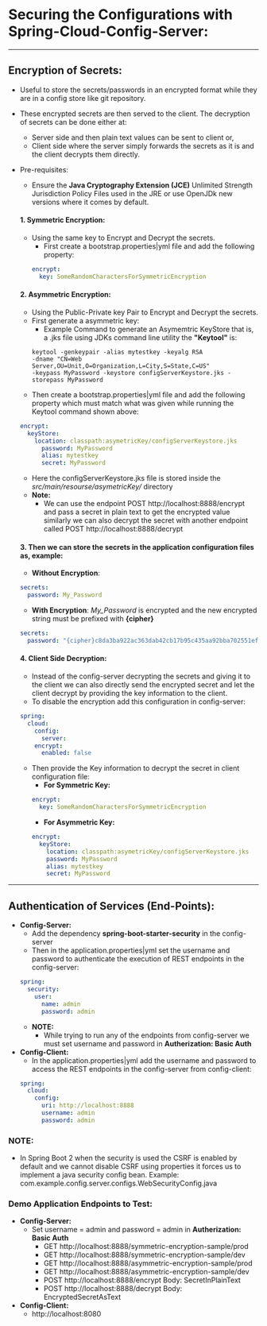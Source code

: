 # Securing the Configurations with Spring-Cloud-Config-Server:
---

## Encryption of Secrets:
- Useful to store the secrets/passwords in an encrypted format while they are in a config store like git repository.
- These encrypted secrets are then served to the client. The decryption of secrets can be done either at:
	- Server side and then plain text values can be sent to client or,
	- Client side where the server simply forwards the secrets as it is and the client decrypts them directly.
- Pre-requisites:
	- Ensure the **Java Cryptography Extension (JCE)** Unlimited Strength Jurisdiction Policy Files used in the JRE or use OpenJDk new versions where it comes by default. 	
	
	#### 1. Symmetric Encryption:
	- Using the same key to Encrypt and Decrypt the secrets.
		- First create a bootstrap.properties|yml file and add the following property:
		```yml
		encrypt:
		  key: SomeRandomCharactersForSymmetricEncryption
		```
	#### 2. Asymmetric Encryption:
	- Using the Public-Private key Pair to Encrypt and Decrypt the secrets. 
	- First generate a asymmetric key:
		- Example Command to generate an Asymemtric KeyStore that is, a .jks file using JDKs command line utility the **"Keytool"** is:
		```shell
		keytool -genkeypair -alias mytestkey -keyalg RSA 
		-dname "CN=Web Server,OU=Unit,O=Organization,L=City,S=State,C=US" 
		-keypass MyPassword -keystore configServerKeystore.jks -storepass MyPassword			
		```
	- Then create a bootstrap.properties|yml file and add the following property which must match what was given while running the Keytool command shown above:
	```yml
	encrypt:
	  keyStore:
	    location: classpath:asymetricKey/configServerKeystore.jks
	      password: MyPassword
	      alias: mytestkey
	      secret: MyPassword
	```
	- Here the configServerKeystore.jks file is stored inside the *src/main/resourse/asymetricKey/* directory
	- **Note:**
		- We can use the endpoint POST http://localhost:8888/encrypt and pass a secret in plain text to get the encrypted value similarly we can also decrypt the secret with another endpoint called POST http://localhost:8888/decrypt
	
	#### 3. Then we can store the secrets in the application configuration files as, example:
	- **Without Encryption**:
	```yml
	secrets:
	  password: My_Password
	```
	- **With Encryption**: *My_Password* is encrypted and the new encrypted string must be prefixed with **{cipher}**
	```yml
	secrets:
	  password: "{cipher}c8da3ba922ac363dab42cb17b95c435aa92bba702551ef9b036963c0c856143aa5a6d8190ec3480692c857998dfc658f"
	```
	
	#### 4. Client Side Decryption: 
	- Instead of the config-server decrypting the secrets and giving it to the client we can also directly send the encrypted secret and let the client decrypt by providing the key information to the client.
	- To disable the encryption add this configuration in config-server:
	```yml		
	spring:
	  cloud:
	    config:
	      server:
		encrypt:
		  enabled: false
	```
	- Then provide the Key information to decrypt the secret in client configuration file:
		- **For Symmetric Key:**
		```yml
		encrypt:
		  key: SomeRandomCharactersForSymmetricEncryption
		```	
		- **For Asymmetric Key:**
		```yml
		encrypt:
		  keyStore:
		    location: classpath:asymetricKey/configServerKeystore.jks
		    password: MyPassword
		    alias: mytestkey
		    secret: MyPassword
		```
---
## Authentication of Services (End-Points):
- **Config-Server:**
	- Add the dependency **spring-boot-starter-security** in the config-server
	- Then in the application.properties|yml set the username and password to authenticate the execution of REST endpoints in the config-server:
	```yml	
	spring:	 
	  security:    
	    user:
	      name: admin
	      password: admin
	```
	- **NOTE:**
		- While trying to run any of the endpoints from config-server we must set username and password in **Autherization: Basic Auth**
- **Config-Client:**
	- In the application.properties|yml add the username and password to access the REST endpoints in the config-server from config-client:
	```yml
	spring:	
	  cloud:
	    config:
	      uri: http://localhost:8888
	      username: admin
	      password: admin
	```





### NOTE:
- In Spring Boot 2 when the security is used the CSRF is enabled by default and we cannot disable CSRF using properties it forces us to implement a java security config bean. Example: com.example.config.server.configs.WebSecurityConfig.java

### Demo Application Endpoints to Test:
- **Config-Server:**
	- Set username = admin and password = admin in **Autherization: Basic Auth** 
		- GET http://localhost:8888/symmetric-encryption-sample/prod
		- GET http://localhost:8888/symmetric-encryption-sample/dev
		- GET http://localhost:8888/asymmetric-encryption-sample/prod
		- GET http://localhost:8888/asymmetric-encryption-sample/dev
		- POST http://localhost:8888/encrypt Body: SecretInPlainText
		- POST http://localhost:8888/decrypt Body: EncryptedSecretAsText
- **Config-Client:**
	- http://localhost:8080
	
	
	
